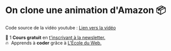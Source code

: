 # On clone une animation d'Amazon 📦

Code source de la vidéo youtube : [Lien vers la vidéo](https://www.youtube.com/watch?v=RP6Ot0i6FDc)

🚀 1 **Cours gratuit** en [t'inscrivant à la newsletter.](https://www.le-designer-du-web.com/news) <br>
🔥  &nbsp;Apprends à **coder** grâce à [L'École du Web.](https://www.ecole-du-web.net)
